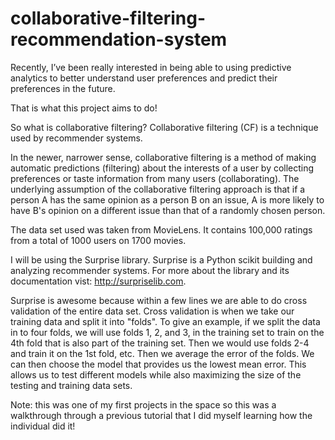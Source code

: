 # collaborative-filtering-recommendation-system

Recently, I’ve been really interested in being able to using predictive analytics to better understand user preferences and predict their preferences in the future. 

That is what this project aims to do!

So what is collaborative filtering? Collaborative filtering (CF) is a technique used by recommender systems.

In the newer, narrower sense, collaborative filtering is a method of making automatic predictions (filtering) about the interests of a user by collecting preferences or taste information from many users (collaborating). The underlying assumption of the collaborative filtering approach is that if a person A has the same opinion as a person B on an issue, A is more likely to have B's opinion on a different issue than that of a randomly chosen person.

The data set used was taken from MovieLens. It contains 100,000 ratings from a total of 1000 users on 1700 movies. 

I will be using the Surprise library. Surprise is a Python scikit building and analyzing recommender systems. For more about the library and its documentation vist: http://surpriselib.com.

Surprise is awesome because within a few lines we are able to do cross validation of the entire data set. Cross validation is when we take our training data and split it into "folds". To give an example, if we split the data in to four folds, we will use folds 1, 2, and 3, in the training set to train on the 4th fold that is also part of the training set. Then we would use folds 2-4 and train it on the 1st fold, etc. Then we average the error of the folds. We can then choose the model that provides us the lowest mean error. This allows us to test different models while also maximizing the size of the testing and training data sets.




Note: this was one of my first projects in the space so this was a walkthrough through a previous tutorial that I did myself learning how the individual did it!


